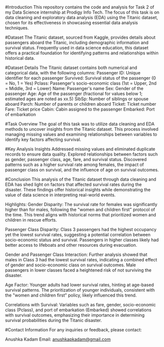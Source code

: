 #Introduction
This repository contains the code and analysis for Task 2 of my Data Science internship at Prodigy Info Tech. The focus of this task is on data cleaning and exploratory data analysis (EDA) using the Titanic dataset, chosen for its effectiveness in showcasing essential data analysis techniques.

#Dataset
The Titanic dataset, sourced from Kaggle, provides details about passengers aboard the Titanic, including demographic information and survival status. Frequently used in data science education, this dataset offers a practical foundation for identifying patterns and relationships within historical data.

#Dataset Details
The Titanic dataset contains both numerical and categorical data, with the following columns:
Passenger ID: Unique identifier for each passenger
Survived: Survival status of the passenger (0 = No, 1 = Yes)
Pclass: Passenger's socio-economic class (1st = Upper, 2nd = Middle, 3rd = Lower)
Name: Passenger's name
Sex: Gender of the passenger
Age: Age of the passenger (fractional for values below 1; estimated ages are noted as xx.5)
SibSp: Number of siblings or spouse aboard
Parch: Number of parents or children aboard
Ticket: Ticket number
Fare: Ticket price
Cabin: Cabin assigned to the passenger
Embarked: Port of embarkation

#Task Overview
The goal of this task was to utilize data cleaning and EDA methods to uncover insights from the Titanic dataset. This process involved managing missing values and examining relationships between variables to identify key factors affecting survival.

#Key Analysis Insights
Addressed missing values and eliminated duplicate records to ensure data quality.
Explored relationships between factors such as gender, passenger class, age, fare, and survival status.
Discovered patterns such as a higher survival rate among females, the impact of passenger class on survival, and the influence of age on survival outcomes.

#Conclusion
This analysis of the Titanic dataset through data cleaning and EDA has shed light on factors that affected survival rates during the disaster. These findings offer historical insights while demonstrating the value of data science in interpreting real-world events.

Highlights:
Gender Disparity: The survival rate for females was significantly higher than for males, following the "women and children first" protocol of the time. This trend aligns with historical norms that prioritized women and children in rescue efforts.

Passenger Class Disparity: Class 3 passengers had the highest occupancy yet the lowest survival rates, suggesting a potential correlation between socio-economic status and survival. Passengers in higher classes likely had better access to lifeboats and other resources during evacuation.

Gender and Passenger Class Interaction: Further analysis showed that males in Class 3 had the lowest survival rates, indicating a combined effect of gender and socio-economic class on survival outcomes. Male passengers in lower classes faced a heightened risk of not surviving the disaster.

Age Factor: Younger adults had lower survival rates, hinting at age-based survival patterns. The prioritization of younger individuals, consistent with the "women and children first" policy, likely influenced this trend.

Correlations with Survival: Variables such as fare, gender, socio-economic class (Pclass), and port of embarkation (Embarked) showed correlations with survival outcomes, emphasizing their importance in determining survival probabilities during the Titanic disaster.

#Contact Information
For any inquiries or feedback, please contact:

Anushka Kadam
Email: anushkapkadam@gmail.com
